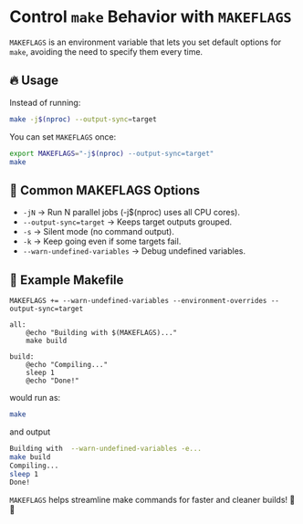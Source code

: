 # Control `make` Behavior with `MAKEFLAGS`

`MAKEFLAGS` is an environment variable that lets you set default options for `make`, avoiding the need to specify them every time.

## 🔥 Usage

Instead of running:

```bash
make -j$(nproc) --output-sync=target
```

You can set `MAKEFLAGS` once:

```bash
export MAKEFLAGS="-j$(nproc) --output-sync=target"
make
```

## 📌 Common MAKEFLAGS Options
* `-jN` → Run N parallel jobs (-j$(nproc) uses all CPU cores).
* `--output-sync=target` → Keeps target outputs grouped.
* `-s` → Silent mode (no command output).
* `-k` → Keep going even if some targets fail.
* `--warn-undefined-variables` → Debug undefined variables.

## 🚀 Example Makefile

```make
MAKEFLAGS += --warn-undefined-variables --environment-overrides --output-sync=target

all:
	@echo "Building with $(MAKEFLAGS)..."
	make build

build:
	@echo "Compiling..."
	sleep 1
	@echo "Done!"
```

would run as:

```bash
make
```

and output

```bash
Building with  --warn-undefined-variables -e...
make build
Compiling...
sleep 1
Done!
```

`MAKEFLAGS` helps streamline make commands for faster and cleaner builds! 🚀🔥
